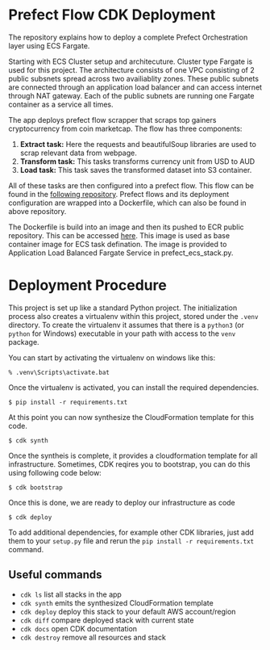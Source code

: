 
# Prefect Flow CDK Deployment

The repository explains how to deploy a complete Prefect Orchestration layer using ECS Fargate.

Starting with ECS Cluster setup and architecuture. Cluster type Fargate is used for this project. The architecture consists of one VPC consisting of 2 public subsnets spread
across two availiablity zones. These public subnets are connected through an application load balancer and can access internet through NAT gateway. Each of the public subnets
are running one Fargate container as a service all times.

The app deploys prefect flow scrapper that scraps top gainers cryptocurrency from coin marketcap. The flow has three components:
  1. **Extract task:** Here the requests and beautifulSoup libraries are used to scrap relevant data from webpage.
  2. **Transform task:** This tasks transforms currency unit from USD to AUD
  3. **Load task:** This task saves the transformed dataset into S3 container.

All of these tasks are then configured into a prefect flow. This flow can be found in the [following repository](https://github.com/usamatrq94/Prefect-ECSAgent-Deploy).
Prefect flows and its deployment configuration are wrapped into a Dockerfile, which can also be found in above repository.

The Dockerfile is build into an image and then its pushed to ECR public repository. This can be accessed [here](https://gallery.ecr.aws/s0c5i6w0/prefect-service-image).
This image is used as base container image for ECS task defination. The image is provided to Application Load Balanced Fargate Service in prefect_ecs_stack.py. 

# Deployment Procedure

This project is set up like a standard Python project.  The initialization process also creates a virtualenv within this project, stored under the `.venv`
directory.  To create the virtualenv it assumes that there is a `python3` (or `python` for Windows) executable in your path with access to the `venv`
package. 

You can start by activating the virtualenv on windows like this:

```
% .venv\Scripts\activate.bat
```
Once the virtualenv is activated, you can install the required dependencies.
```
$ pip install -r requirements.txt
```
At this point you can now synthesize the CloudFormation template for this code.
```
$ cdk synth
```
Once the syntheis is complete, it provides a cloudformation template for all infrastructure. Sometimes, CDK reqires you to bootstrap, you can do this using following code below:
```
$ cdk bootstrap
```
Once this is done, we are ready to deploy our infrastructure as code
```
$ cdk deploy
```

To add additional dependencies, for example other CDK libraries, just add them to your `setup.py` file and rerun the `pip install -r requirements.txt` command.

## Useful commands

 * `cdk ls`          list all stacks in the app
 * `cdk synth`       emits the synthesized CloudFormation template
 * `cdk deploy`      deploy this stack to your default AWS account/region
 * `cdk diff`        compare deployed stack with current state
 * `cdk docs`        open CDK documentation
 * `cdk destroy`     remove all resources and stack


